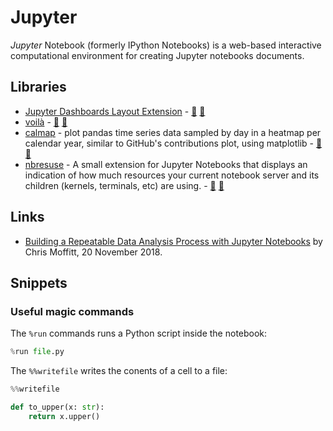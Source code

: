 # Jupyter

<dfn>Jupyter</dfn> Notebook (formerly IPython Notebooks) is a web-based interactive computational environment for creating Jupyter notebooks documents.


## Libraries

-   [Jupyter Dashboards Layout Extension](http://jupyter-dashboards-layout.readthedocs.io/) - [:octopus:](https://github.com/jupyter/dashboards "Jupyter Dashboard on GitHub") [:snake:](https://pypi.org/project/jupyter_dashboards/ "Jupyter Dashboard on PyPi")
-   [voilà](https://voila.readthedocs.io/) - [:octopus:](https://github.com/QuantStack/voila/ "voilà on GitHub") [:snake:](https://pypi.org/project/voila/ "voilà on PyPi")
-   [calmap](https://pythonhosted.org/calmap) - plot pandas time series data sampled by day in a heatmap per calendar year, similar to GitHub's contributions plot, using matplotlib - [:octopus:](https://github.com/martijnvermaat/calmap "calmap on GitHub") [:snake:](https://pypi.org/project/calmap/ "calmap on PyPi")
-   [nbresuse](https://github.com/yuvipanda/nbresuse "nbresuse on GitHub") - A small extension for Jupyter Notebooks that displays an indication of how much resources your current notebook server and its children (kernels, terminals, etc) are using. - [:octopus:](https://github.com/martijnvermaat/nbresuse "nbresuse on GitHub") [:snake:](https://pypi.org/project/nbresuse/ "nbresuse on PyPi")


## Links

-   [Building a Repeatable Data Analysis Process with Jupyter Notebooks](http://pbpython.com/notebook-process.html) by Chris Moffitt, 20 November 2018.

## Snippets

### Useful magic commands

The `%run` commands runs a Python script inside the notebook:

```python
%run file.py
```

The `%%writefile` writes the conents of a cell to a file:

```python
%%writefile

def to_upper(x: str):
    return x.upper()
```
